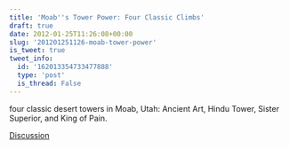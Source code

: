 ```yaml
---
title: 'Moab''s Tower Power: Four Classic Climbs'
draft: true
date: 2012-01-25T11:26:08+00:00
slug: '201201251126-moab-tower-power'
is_tweet: true
tweet_info:
  id: '162013354733477888'
  type: 'post'
  is_thread: False
---
```




four classic desert towers in Moab, Utah: Ancient Art, Hindu Tower, Sister Superior, and King of Pain.

[Discussion](https://x.com/sytelus/status/162013354733477888)
